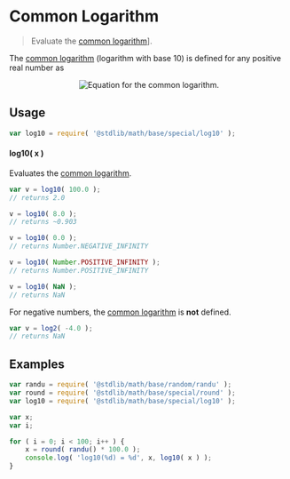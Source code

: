 # Common Logarithm

> Evaluate the [common logarithm][common-logarithm]].


<section class="intro">

The [common logarithm][common-logarithm] (logarithm with base 10) is defined for any positive real number as

<!-- <equation class="equation" label="eq:common_logarithm" align="center" raw="\quad \log_{10} \left( x \right) = y \quad \text{s.t.} \quad 10^y = x" alt="Equation for the common logarithm."> -->

<div class="equation" align="center" data-raw-text="\quad \log_{10} \left( x \right) = y \quad \text{s.t.} \quad 10^y = x" data-equation="eq:common_logarithm">
    <img src="" alt="Equation for the common logarithm.">
    <br>
</div>

<!-- </equation> -->

</section>

<!-- /.intro -->


<section class="usage">

## Usage

``` javascript
var log10 = require( '@stdlib/math/base/special/log10' );
```

#### log10( x )

Evaluates the [common logarithm][common-logarithm].

``` javascript
var v = log10( 100.0 );
// returns 2.0

v = log10( 8.0 );
// returns ~0.903

v = log10( 0.0 );
// returns Number.NEGATIVE_INFINITY

v = log10( Number.POSITIVE_INFINITY );
// returns Number.POSITIVE_INFINITY

v = log10( NaN );
// returns NaN
```

For negative numbers, the [common logarithm][common-logarithm] is __not__ defined.

``` javascript
var v = log2( -4.0 );
// returns NaN
```

</section>

<!-- /.usage -->


<section class="examples">

## Examples

``` javascript
var randu = require( '@stdlib/math/base/random/randu' );
var round = require( '@stdlib/math/base/special/round' );
var log10 = require( '@stdlib/math/base/special/log10' );

var x;
var i;

for ( i = 0; i < 100; i++ ) {
    x = round( randu() * 100.0 );
    console.log( 'log10(%d) = %d', x, log10( x ) );
}
```

</section>

<!-- /.examples -->


<section class="links">

[common-logarithm]: https://en.wikipedia.org/wiki/Common_logarithm

</section>

<!-- /.links -->
